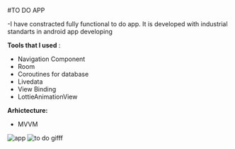 #TO DO APP 

-I have constracted fully functional to do app. It is developed
with industrial standarts in android app developing

**Tools that I used** :

- Navigation Component
- Room
- Coroutines for database
- Livedata
- View Binding
- LottieAnimationView

**Arhictecture:**

- MVVM



![app](https://user-images.githubusercontent.com/64928807/206877241-f2849b03-1fa7-4bd6-b08b-f028e8519288.png)
![to do gifff](https://user-images.githubusercontent.com/64928807/206877697-b0452030-9932-4117-8086-ecf335b5d448.gif)

